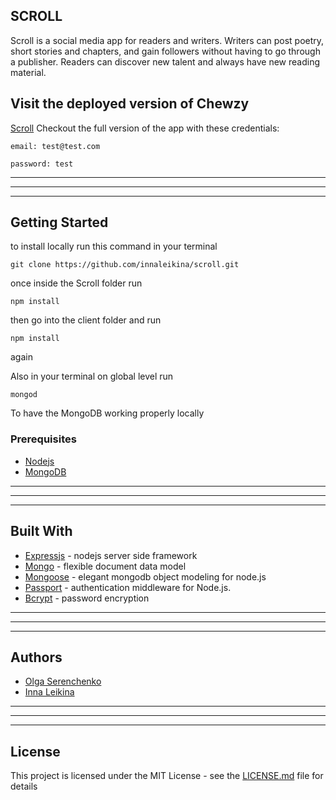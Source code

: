 ## SCROLL

Scroll is a social media app for readers and writers. Writers can post poetry, short stories and chapters, and gain followers without having to go through a publisher. Readers can discover new talent and always have new reading material.




## Visit the deployed version of Chewzy
[Scroll](https://pacific-everglades-31097.herokuapp.com/)
Checkout the full version of the app with these credentials:
```
email: test@test.com
```
```
password: test
```

<!-- ![homepage](chewzy_video.gif) -->

______________
______________
______________

## Getting Started
to install locally run this command in your terminal
```
git clone https://github.com/innaleikina/scroll.git
```
once inside the Scroll folder run 
```
npm install
```
then go into the client folder and run
```
npm install
```
again

Also in your terminal on global level run 
```
mongod
```
To have the MongoDB working properly locally


### Prerequisites

* [Nodejs](https://nodejs.org/)
* [MongoDB](https://www.mongodb.com/)


______________
______________
______________
## Built With

* [Expressjs](https://expressjs.com/) - nodejs server side framework
* [Mongo](https://www.mongodb.com/) - flexible document data model 
* [Mongoose](https://mongoosejs.com/) - elegant mongodb object modeling for node.js
* [Passport](http://www.passportjs.org/) - authentication middleware for Node.js.
* [Bcrypt](https://www.npmjs.com/package/bcryptjs) - password encryption


______________
______________
______________
## Authors

* [Olga Serenchenko](https://github.com/oserenchenko)
* [Inna Leikina](https://github.com/innaleikina)

______________
______________
______________
## License

This project is licensed under the MIT License - see the [LICENSE.md](LICENSE.md) file for details